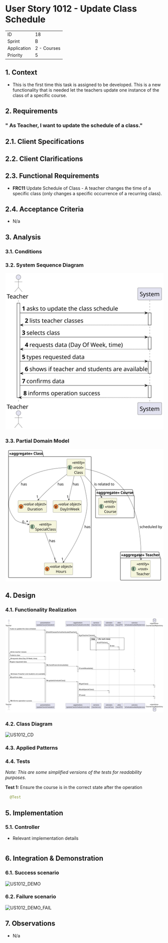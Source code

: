 # User Story 1012 - Update Class Schedule

|             |             |
| ----------- | ----------- |
| ID          | 18          |
| Sprint      | B           |
| Application | 2 - Courses |
| Priority    | 5           |

## 1. Context

- This is the first time this task is assigned to be developed. This is a new functionality that is needed let the teachers update one instance of the class of a specific course.

## 2. Requirements

### " As Teacher, I want to update the schedule of a class."

## 2.1. Client Specifications

## 2.2. Client Clarifications

## 2.3. Functional Requirements

- **FRC11** Update Schedule of Class - A teacher changes the time of a specific class (only changes a specific occurrence of a recurring class).

## 2.4. Acceptance Criteria

- N/a

## 3. Analysis

### 3.1. Conditions

### 3.2. System Sequence Diagram

![US1012_SSD](out/US1012_SSD.svg)

### 3.3. Partial Domain Model

![US1012_DM](out/US1012_DM.svg)

## 4. Design

### 4.1. Functionality Realization

![US1012_SD](out/US1012_SD.svg)

### 4.2. Class Diagram

![US1012_CD](out/US1012_CD.svg)

### 4.3. Applied Patterns

### 4.4. Tests

_Note: This are some simplified versions of the tests for readability purposes._

**Test 1:** Ensure the course is in the correct state after the operation

```java
  @Test
```

## 5. Implementation

### 5.1. Controller

- Relevant implementation details

```java

```

## 6. Integration & Demonstration

### 6.1. Success scenario

![US1012_DEMO](US1012_DEMO.png)

### 6.2. Failure scenario

![US1012_DEMO_FAIL](US1012_DEMO_FAIL.png)

## 7. Observations

- N/a
